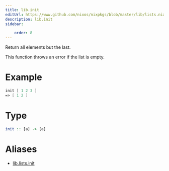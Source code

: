 ```yaml
---
title: lib.init
editUrl: https://www.github.com/nixos/nixpkgs/blob/master/lib/lists.nix#L1025C10
description: lib.init
sidebar:

    order: 8
---
```


Return all elements but the last.

This function throws an error if the list is empty.

# Example

```nix
init [ 1 2 3 ]
=> [ 1 2 ]
```

# Type

```haskell
init :: [a] -> [a]
```


# Aliases

- [lib.lists.init](reference/lib/lists/lib-lists-init)


